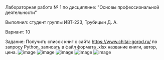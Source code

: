 Лабораторная работа № 1 по дисциплине: "Основы профессиональной деятельности"

Выполнил: студент группы ИВТ-223, Трубицын Д. А.

Вариант: 10

Задание:
Получить список книг с сайта https://www.chitai-gorod.ru/ по запросу Python, записать в файл формата .xlsx название книги, автор, цена.
![image](https://user-images.githubusercontent.com/127761021/228285629-0bf30b2e-ac31-4cdf-9545-b0a67cb01293.png)
![image](https://user-images.githubusercontent.com/127761021/228285714-b044359c-0c1a-49b1-b1d2-66313833048d.png)
![image](https://user-images.githubusercontent.com/127761021/228285790-7dae03aa-b7aa-4a22-aafd-9215f6696020.png)
![image](https://user-images.githubusercontent.com/127761021/228285939-fcbe9be3-f744-4a1b-a166-8f51b00ae28c.png)
![image](https://user-images.githubusercontent.com/127761021/228286045-d7252e63-0be9-404b-b17f-ca13efe6fe60.png)

